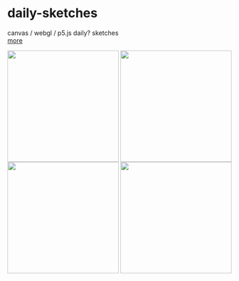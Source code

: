 # daily-sketches
canvas / webgl / p5.js daily? sketches
</br>
<a href="https://rfsdalotto.github.io/">more</a>
</br>

<p>
  <img align="center" src="https://user-images.githubusercontent.com/8432403/35508548-f1941d28-04d7-11e8-9d4b-31a4965d7a17.gif" width="250" height="250"/>
  <img align="center" src="https://user-images.githubusercontent.com/8432403/35370780-34f3f91c-0177-11e8-9135-4f12d4cb2cbd.gif" width="250" height="250"/>
  <img align="center" src="https://user-images.githubusercontent.com/8432403/35236567-ec1e8854-ff8e-11e7-861b-5371487b4100.gif" width="250" height="250"/>
  <img align="center" src="https://user-images.githubusercontent.com/8432403/35356327-3716b990-0137-11e8-9c92-6d7f6b368146.gif" width="250" height="250"/>  
</p>
